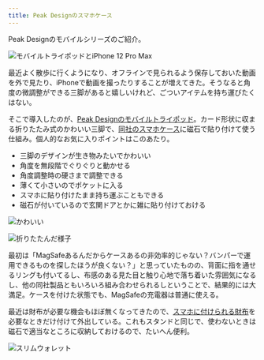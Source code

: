 ```yaml
---
title: Peak Designのスマホケース
---
```

Peak Designのモバイルシリーズのご紹介。

![](https://lh3.googleusercontent.com/3qyIcg4E2e9hChMoVII74BR4JzCd8Q-TThrbXsWwuJJZb6kpGrFzkb-i2RcKCrrO8zLaDvZH0VuxSeoqzGLCUEDzdjp-0uddehXiHMYLsCLgLDPB8ZeEsiRMrr4-9DPJvaxvhHWdQZeCItx1MA9ZBX1jGRP6J_OkRksVKB1cOIpmsCucRDzcbez-Zxq8 "モバイルトライポッドとiPhone 12 Pro Max")

最近よく散歩に行くようになり、オフラインで見られるよう保存しておいた動画を外で見たり、iPhoneで動画を撮ったりすることが増えてきた。そうなると角度の微調整ができる三脚があると嬉しいけれど、ごついアイテムを持ち運びたくはない。

そこで導入したのが、[Peak Designのモバイルトライポッド](https://www.amazon.co.jp/dp/B09FRZPLL3)。カード形状に収まる折りたたみ式のかわいい三脚で、[同社のスマホケース](https://www.amazon.co.jp/dp/B09FP3HP7Z?)に磁石で貼り付けて使う仕組み。個人的なお気に入りポイントはこのあたり。

*   三脚のデザインが生き物みたいでかわいい
*   角度を無段階でぐりぐりと動かせる
*   角度調整時の硬さまで調整できる
*   薄くて小さいのでポケットに入る
*   スマホに貼り付けたまま持ち運ぶこともできる
*   磁石が付いているので玄関ドアとかに雑に貼り付けておける

![](https://lh4.googleusercontent.com/WfpAE7C_5y3qfdYx2CiJkj1IXjbuRiRsdF9meE_yasxMSTUdzuCTgfFiz83QtPiPe9-QlpEgpA1w2mqw-wr757YZ9qFs3YOaq4x9BtbvBrquN03RgMWd7LsszQXfgdEd_MLrdAN1g9nKQgxwJFogaTxXcTKgXragZcrF5f0z6XiID8l9ElUUEfJn4XTL "かわいい")

![](https://lh5.googleusercontent.com/LCLZSHtLb5wGWC3XTqbi7vHUUNg2iQTLjWu68LN_pHsbcp2ECe9nNlL_ITnwHcg-1499nTz0AxLccjWikW6prhOaDkcuaYHA_J_JKFnIhmgSmhyCdOz8AjjKDhgLhJ7uEyJuzx22K5kBBVA4r3usddj5jEVvAU7wPne7x7Xq2NwZK4s4kksgalK4vV7H "折りたたんだ様子")

最初は「MagSafeあるんだからケースあるの非効率的じゃない？バンパーで運用できるものを探したほうが良くない？」と思っていたものの、背面に指を通せるリングも付いてるし、布感のある見た目と触り心地で落ち着いた雰囲気になるし、他の同社製品ともいろいろ組み合わせられるしということで、結果的には大満足。ケースを付けた状態でも、MagSafeの充電器は普通に使える。

最近は財布が必要な機会もほぼ無くなってきたので、[スマホに付けられる財布](https://www.amazon.co.jp/dp/B09FSGW671)を必要なときだけ付けて外出している。これもスタンドと同じで、使わないときは磁石で適当なところに収納しておけるので、たいへん便利。

![](https://lh5.googleusercontent.com/5qyGodzsW31AqnMVTNp7ijBvcNTFHUFYAhaypeBdu53kTiF2mKEEb23_3dlzkfNAgHmPbE1epCE6OaMLCu99iKoqDkUQq4D1_fb24toeWjBbve0MDI-mN3O5jTnjFZTXlqSoOmLpB3OQN8PN1p_hFUqgO_sibrKRLTcfXEMafB-4FkWO77FLumsqGhGy "スリムウォレット")
